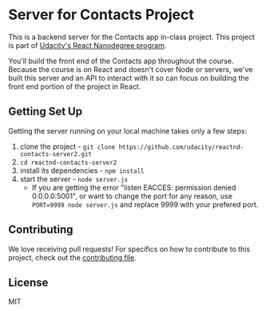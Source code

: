 # Server for Contacts Project

This is a backend server for the Contacts app in-class project. This project is part of [Udacity's React Nanodegree program](https://www.udacity.com/course/react-nanodegree--nd019).

You'll build the front end of the Contacts app throughout the course. Because the course is on React and doesn't cover Node or servers, we've built this server and an API to interact with it so can focus on building the front end portion of the project in React.

## Getting Set Up

Getting the server running on your local machine takes only a few steps:

1. clone the project - `git clone https://github.com/udacity/reactnd-contacts-server2.git`
2. `cd reactnd-contacts-server2`
3. install its dependencies - `npm install`
4. start the server - `node server.js`
   - If you are getting the error "listen EACCES: permission denied 0.0.0.0:5001", or want to change the port for any reason, use `PORT=9999 node server.js` and replace 9999 with your prefered port.

## Contributing

We love receiving pull requests! For specifics on how to contribute to this project, check out the [contributing file](CONTRIBUTING.md).

## License
MIT
